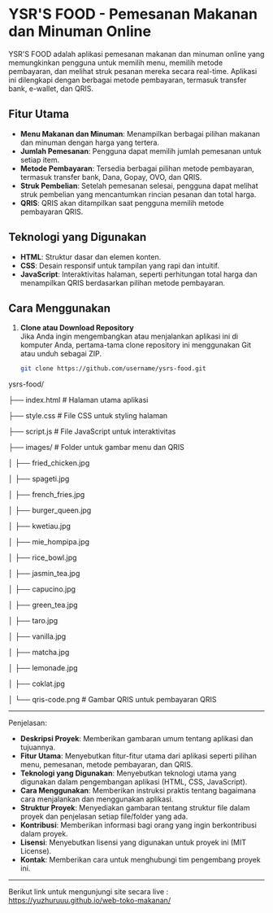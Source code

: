 # YSR'S FOOD - Pemesanan Makanan dan Minuman Online

YSR'S FOOD adalah aplikasi pemesanan makanan dan minuman online yang memungkinkan pengguna untuk memilih menu, memilih metode pembayaran, dan melihat struk pesanan mereka secara real-time. Aplikasi ini dilengkapi dengan berbagai metode pembayaran, termasuk transfer bank, e-wallet, dan QRIS.

## Fitur Utama

- **Menu Makanan dan Minuman**: Menampilkan berbagai pilihan makanan dan minuman dengan harga yang tertera.
- **Jumlah Pemesanan**: Pengguna dapat memilih jumlah pemesanan untuk setiap item.
- **Metode Pembayaran**: Tersedia berbagai pilihan metode pembayaran, termasuk transfer bank, Dana, Gopay, OVO, dan QRIS.
- **Struk Pembelian**: Setelah pemesanan selesai, pengguna dapat melihat struk pembelian yang mencantumkan rincian pesanan dan total harga.
- **QRIS**: QRIS akan ditampilkan saat pengguna memilih metode pembayaran QRIS.

## Teknologi yang Digunakan

- **HTML**: Struktur dasar dan elemen konten.
- **CSS**: Desain responsif untuk tampilan yang rapi dan intuitif.
- **JavaScript**: Interaktivitas halaman, seperti perhitungan total harga dan menampilkan QRIS berdasarkan pilihan metode pembayaran.

## Cara Menggunakan

1. **Clone atau Download Repository**  
   Jika Anda ingin mengembangkan atau menjalankan aplikasi ini di komputer Anda, pertama-tama clone repository ini menggunakan Git atau unduh sebagai ZIP.

   ```bash
   git clone https://github.com/username/ysrs-food.git
ysrs-food/

├── index.html          # Halaman utama aplikasi

├── style.css           # File CSS untuk styling halaman

├── script.js           # File JavaScript untuk interaktivitas

├── images/             # Folder untuk gambar menu dan QRIS

│   ├── fried_chicken.jpg

│   ├── spageti.jpg

│   ├── french_fries.jpg

│   ├── burger_queen.jpg

│   ├── kwetiau.jpg

│   ├── mie_hompipa.jpg

│   ├── rice_bowl.jpg

│   ├── jasmin_tea.jpg

│   ├── capucino.jpg

│   ├── green_tea.jpg

│   ├── taro.jpg

│   ├── vanilla.jpg

│   ├── matcha.jpg

│   ├── lemonade.jpg

│   ├── coklat.jpg

│   └── qris-code.png  # Gambar QRIS untuk pembayaran QRIS


---

Penjelasan:

- **Deskripsi Proyek**: Memberikan gambaran umum tentang aplikasi dan tujuannya.
- **Fitur Utama**: Menyebutkan fitur-fitur utama dari aplikasi seperti pilihan menu, pemesanan, metode pembayaran, dan QRIS.
- **Teknologi yang Digunakan**: Menyebutkan teknologi utama yang digunakan dalam pengembangan aplikasi (HTML, CSS, JavaScript).
- **Cara Menggunakan**: Memberikan instruksi praktis tentang bagaimana cara menjalankan dan menggunakan aplikasi.
- **Struktur Proyek**: Menyediakan gambaran tentang struktur file dalam proyek dan penjelasan setiap file/folder yang ada.
- **Kontribusi**: Memberikan informasi bagi orang yang ingin berkontribusi dalam proyek.
- **Lisensi**: Menyebutkan lisensi yang digunakan untuk proyek ini (MIT License).
- **Kontak**: Memberikan cara untuk menghubungi tim pengembang proyek ini.

---

Berikut link untuk mengunjungi site secara live :
https://yuzhuruuu.github.io/web-toko-makanan/
